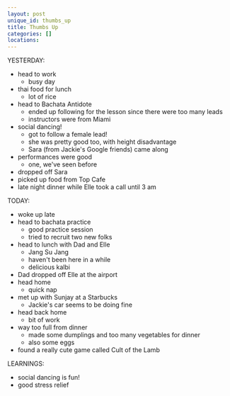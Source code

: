 ```yaml
---
layout: post
unique_id: thumbs_up
title: Thumbs Up
categories: []
locations: 
---
```


YESTERDAY:
* head to work
  * busy day
* thai food for lunch
  * lot of rice
* head to Bachata Antidote
  * ended up following for the lesson since there were too many leads
  * instructors were from Miami
* social dancing!
  * got to follow a female lead!
  * she was pretty good too, with height disadvantage
  * Sara (from Jackie's Google friends) came along
* performances were good
  * one, we've seen before
* dropped off Sara
* picked up food from Top Cafe
* late night dinner while Elle took a call until 3 am

TODAY:
* woke up late
* head to bachata practice
  * good practice session
  * tried to recruit two new folks
* head to lunch with Dad and Elle
  * Jang Su Jang
  * haven't been here in a while
  * delicious kalbi
* Dad dropped off Elle at the airport
* head home
  * quick nap
* met up with Sunjay at a Starbucks
  * Jackie's car seems to be doing fine
* head back home
  * bit of work
* way too full from dinner
  * made some dumplings and too many vegetables for dinner
  * also some eggs
* found a really cute game called Cult of the Lamb

LEARNINGS:
* social dancing is fun!
* good stress relief
